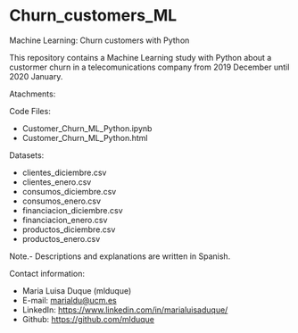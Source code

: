 # Churn_customers_ML
Machine Learning: Churn customers with Python


This repository contains a Machine Learning study with Python about a custormer churn in a telecomunications company 
from 2019 December until 2020 January.

	
Atachments:

Code Files:
- Customer_Churn_ML_Python.ipynb
- Customer_Churn_ML_Python.html

Datasets:
- clientes_diciembre.csv
- clientes_enero.csv
- consumos_diciembre.csv
- consumos_enero.csv
- financiacion_diciembre.csv
- financiacion_enero.csv
- productos_diciembre.csv
- productos_enero.csv


Note.- Descriptions and explanations are written in Spanish.

Contact information:
- Maria Luisa Duque (mlduque)
- E-mail: marialdu@ucm.es
- LinkedIn: https://www.linkedin.com/in/marialuisaduque/
- Github: https://github.com/mlduque
